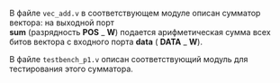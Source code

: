В файле `vec_add.v` в соответствующем модуле описан сумматор вектора: на выходной порт \
$\textbf{sum}$ (разрядность $\textbf{POS}$ _ $\textbf{W}$) подается арифметическая сумма всех битов вектора с входного 
порта $\textbf{data}$ ( $\textbf{DATA}$ _ $\textbf{W}$). 


В файле `testbench_p1.v` описан соответствующий модуль для тестирования этого сумматора.
